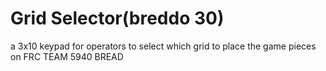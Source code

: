 # Grid Selector(breddo 30)
a 3x10 keypad for operators to select which grid to place the game pieces on
FRC TEAM 5940 BREAD